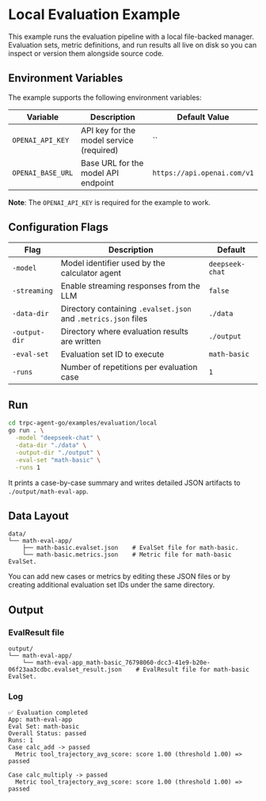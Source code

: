 # Local Evaluation Example

This example runs the evaluation pipeline with a local file-backed manager. Evaluation sets, metric definitions, and run results all live on disk so you can inspect or version them alongside source code.

## Environment Variables

The example supports the following environment variables:

| Variable | Description | Default Value |
|----------|-------------|---------------|
| `OPENAI_API_KEY` | API key for the model service (required) | `` |
| `OPENAI_BASE_URL` | Base URL for the model API endpoint | `https://api.openai.com/v1` |

**Note**: The `OPENAI_API_KEY` is required for the example to work.

## Configuration Flags

| Flag | Description | Default |
|------|-------------|---------|
| `-model` | Model identifier used by the calculator agent | `deepseek-chat` |
| `-streaming` | Enable streaming responses from the LLM | `false` |
| `-data-dir` | Directory containing `.evalset.json` and `.metrics.json` files | `./data` |
| `-output-dir` | Directory where evaluation results are written | `./output` |
| `-eval-set` | Evaluation set ID to execute | `math-basic` |
| `-runs` | Number of repetitions per evaluation case | `1` |

## Run

```bash
cd trpc-agent-go/examples/evaluation/local
go run . \
  -model "deepseek-chat" \
  -data-dir "./data" \
  -output-dir "./output" \
  -eval-set "math-basic" \
  -runs 1
```

It prints a case-by-case summary and writes detailed JSON artifacts to `./output/math-eval-app`.

## Data Layout

```shell
data/
└── math-eval-app/
    ├── math-basic.evalset.json    # EvalSet file for math-basic.
    └── math-basic.metrics.json    # Metric file for math-basic EvalSet.
```

You can add new cases or metrics by editing these JSON files or by creating additional evaluation set IDs under the same directory.

## Output

### EvalResult file

```shell
output/
└── math-eval-app/
    └── math-eval-app_math-basic_76798060-dcc3-41e9-b20e-06f23aa3cdbc.evalset_result.json    # EvalResult file for math-basic EvalSet.
```

### Log

```log
✅ Evaluation completed
App: math-eval-app
Eval Set: math-basic
Overall Status: passed
Runs: 1
Case calc_add -> passed
  Metric tool_trajectory_avg_score: score 1.00 (threshold 1.00) => passed

Case calc_multiply -> passed
  Metric tool_trajectory_avg_score: score 1.00 (threshold 1.00) => passed
```
